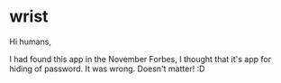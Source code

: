 # wrist

Hi humans,

I had found this app in the November Forbes, I thought that it's app for hiding of password. It was wrong. Doesn't matter! :D
